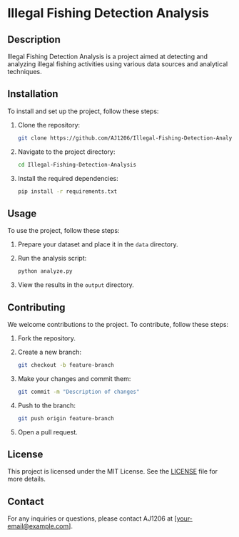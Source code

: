 # Illegal Fishing Detection Analysis

## Description
Illegal Fishing Detection Analysis is a project aimed at detecting and analyzing illegal fishing activities using various data sources and analytical techniques.

## Installation
To install and set up the project, follow these steps:

1. Clone the repository:
    ```bash
    git clone https://github.com/AJ1206/Illegal-Fishing-Detection-Analysis.git
    ```

2. Navigate to the project directory:
    ```bash
    cd Illegal-Fishing-Detection-Analysis
    ```

3. Install the required dependencies:
    ```bash
    pip install -r requirements.txt
    ```

## Usage
To use the project, follow these steps:

1. Prepare your dataset and place it in the `data` directory.

2. Run the analysis script:
    ```bash
    python analyze.py
    ```

3. View the results in the `output` directory.

## Contributing
We welcome contributions to the project. To contribute, follow these steps:

1. Fork the repository.

2. Create a new branch:
    ```bash
    git checkout -b feature-branch
    ```

3. Make your changes and commit them:
    ```bash
    git commit -m "Description of changes"
    ```

4. Push to the branch:
    ```bash
    git push origin feature-branch
    ```

5. Open a pull request.

## License
This project is licensed under the MIT License. See the [LICENSE](LICENSE) file for more details.

## Contact
For any inquiries or questions, please contact AJ1206 at [your-email@example.com].
